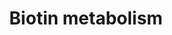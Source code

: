---
annotations:
- id: PW:0000139
  parent: classic metabolic pathway
  type: Pathway Ontology
  value: biotin metabolic pathway
authors:
- MaintBot
- AllanKuchinsky
- AlexanderPico
- Christine Chichester
- Mkutmon
- Fehrhart
- Egonw
description: 'Source: [http://www.genome.jp/kegg-bin/show_pathway?mtu00780 KEGG Pathways]'
last-edited: 2019-06-28
organisms:
- Mycobacterium tuberculosis
redirect_from:
- /index.php/Pathway:WP1631
- /instance/WP1631
- /instance/WP1631_r122875
revision: r122875
schema-jsonld:
- '@context': https://schema.org/
  '@id': https://wikipathways.github.io/pathways/WP1631.html
  '@type': Dataset
  creator:
    '@type': Organization
    name: WikiPathways
  description: 'Source: [http://www.genome.jp/kegg-bin/show_pathway?mtu00780 KEGG
    Pathways]'
  keywords:
  - 6-Carboxyhexanoate
  - 6-Carboxyhexanoyl-CoA
  - 8-Amino-7-oxononanoate
  - Biotin
  - Biotinyl-CoA
  - Biotynyl-5'-AMP
  - Dethiobiotin
  - Holo-[carboxylase]
  - L-Lysine
  - N6-D-Biotinyl-L-lysine
  - Rv2223c
  - Rv2224c
  - Rv2672
  - Rv3668c
  - bioA
  - bioB
  - bioD
  - bioF1
  - bioF2
  - bioW
  - birA
  - cpd:C01037
  - ec:3.5.1.12
  - ec:6.2.1.11
  - ec:6.3.4.10
  - ec:6.3.4.11
  - ec:6.3.4.9
  - mycP1
  - mycP2
  - pepQ
  license: CC0
  name: Biotin metabolism
seo: CreativeWork
title: Biotin metabolism
wpid: WP1631
---